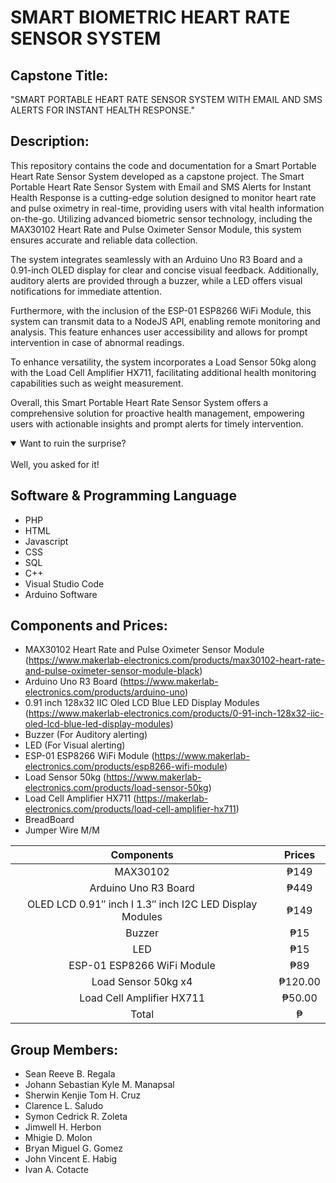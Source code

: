 # SMART BIOMETRIC HEART RATE SENSOR SYSTEM 
## Capstone Title:
"SMART PORTABLE HEART RATE SENSOR SYSTEM WITH EMAIL AND SMS ALERTS FOR INSTANT HEALTH RESPONSE."

## Description:
This repository contains the code and documentation for a Smart Portable Heart Rate Sensor System developed as a capstone project. The Smart Portable Heart Rate Sensor System with Email and SMS Alerts for Instant Health Response is a cutting-edge solution designed to monitor heart rate and pulse oximetry in real-time, providing users with vital health information on-the-go. Utilizing advanced biometric sensor technology, including the MAX30102 Heart Rate and Pulse Oximeter Sensor Module, this system ensures accurate and reliable data collection.

The system integrates seamlessly with an Arduino Uno R3 Board and a 0.91-inch OLED display for clear and concise visual feedback. Additionally, auditory alerts are provided through a buzzer, while a LED offers visual notifications for immediate attention.

Furthermore, with the inclusion of the ESP-01 ESP8266 WiFi Module, this system can transmit data to a NodeJS API, enabling remote monitoring and analysis. This feature enhances user accessibility and allows for prompt intervention in case of abnormal readings.

To enhance versatility, the system incorporates a Load Sensor 50kg along with the Load Cell Amplifier HX711, facilitating additional health monitoring capabilities such as weight measurement.

Overall, this Smart Portable Heart Rate Sensor System offers a comprehensive solution for proactive health management, empowering users with actionable insights and prompt alerts for timely intervention.

<details open>
<summary>Want to ruin the surprise?</summary>
<br>
Well, you asked for it!
</details>

## Software & Programming Language
* PHP
* HTML
* Javascript
* CSS
* SQL
* C++
* Visual Studio Code
* Arduino Software


## Components and Prices:
* MAX30102 Heart Rate and Pulse Oximeter Sensor Module (https://www.makerlab-electronics.com/products/max30102-heart-rate-and-pulse-oximeter-sensor-module-black)
* Arduino Uno R3 Board (https://www.makerlab-electronics.com/products/arduino-uno)
* 0.91 inch 128x32 IIC Oled LCD Blue LED Display Modules (https://www.makerlab-electronics.com/products/0-91-inch-128x32-iic-oled-lcd-blue-led-display-modules)
* Buzzer (For Auditory alerting)
* LED (For Visual alerting)
* ESP-01 ESP8266 WiFi Module (https://www.makerlab-electronics.com/products/esp8266-wifi-module)
* Load Sensor 50kg (https://www.makerlab-electronics.com/products/load-sensor-50kg)
* Load Cell Amplifier HX711 (https://makerlab-electronics.com/products/load-cell-amplifier-hx711)
* BreadBoard
* Jumper Wire M/M

| Components | Prices |
| :---:  | :---: |
| MAX30102 | ₱149 |
| Arduino Uno R3 Board | ₱449 |
| OLED LCD 0.91″ inch l 1.3″ inch I2C LED Display Modules | ₱149 |
| Buzzer | ₱15 |
| LED | ₱15 |
| ESP-01 ESP8266 WiFi Module | ₱89 |
| Load Sensor 50kg x4 | ₱120.00 |
| Load Cell Amplifier HX711 | ₱50.00 |
| Total | ₱ |

## Group Members:
* Sean Reeve B. Regala
* Johann Sebastian Kyle M. Manapsal
* Sherwin Kenjie Tom H. Cruz
* Clarence L. Saludo
* Symon Cedrick R. Zoleta
* Jimwell H. Herbon
* Mhigie D. Molon
* Bryan Miguel G. Gomez
* John Vincent E. Habig
* Ivan A. Cotacte